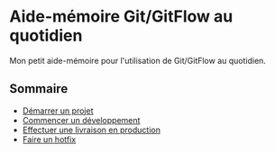 # Aide-mémoire Git/GitFlow au quotidien

Mon petit aide-mémoire pour l'utilisation de Git/GitFlow au quotidien.

## Sommaire
* [Démarrer un projet](pages/demarrer-un-projet.md)
* [Commencer un développement](pages/commencer-un-developpement.md)
* [Effectuer une livraison en production](pages/effectuer-une-livraison-en-production.md)
* [Faire un hotfix](pages/faire-un-hotfix.md)